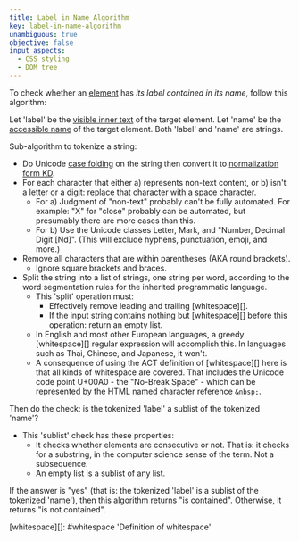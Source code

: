 ```yaml
---
title: Label in Name Algorithm
key: label-in-name-algorithm
unambiguous: true
objective: false
input_aspects:
  - CSS styling
  - DOM tree
---
```


To check whether an [element][] has <dfn>its label contained in its name</dfn>, follow this algorithm:

Let 'label' be the [visible inner text][] of the target element.  Let 'name' be the [accessible name][] of the target element.  Both 'label' and 'name' are strings.

Sub-algorithm to tokenize a string:

- Do Unicode [case folding][] on the string then convert it to [normalization form KD][].
- For each character that either a) represents non-text content, or b) isn't a letter or a digit: replace that character with a space character.
    - For a) Judgment of "non-text" probably can't be fully automated.  For example: "X" for "close" probably can be automated, but presumably there are more cases than this.
    - For b) Use the Unicode classes Letter, Mark, and "Number, Decimal Digit [Nd]". (This will exclude hyphens, punctuation, emoji, and more.)
- Remove all characters that are within parentheses (AKA round brackets).
    - Ignore square brackets and braces.
- Split the string into a list of strings, one string per word, according to the word segmentation rules for the inherited programmatic language.
    - This 'split' operation must:
        - Effectively remove leading and trailing [whitespace][].
        - If the input string contains nothing but [whitespace][] before this operation: return an empty list.
    - In English and most other European languages, a greedy [whitespace][] regular expression will accomplish this.  In languages such as Thai, Chinese, and Japanese, it won't.
    - A consequence of using the ACT definition of [whitespace][] here is that all kinds of whitespace are covered.  That includes the Unicode code point U+00A0 - the "No-Break Space" - which can be represented by the HTML named character reference `&nbsp;`.

Then do the check: is the tokenized 'label' a sublist of the tokenized 'name'?
- This 'sublist' check has these properties:
    - It checks whether elements are consecutive or not.  That is: it checks for a substring, in the computer science sense of the term.  Not a subsequence.
    - An empty list is a sublist of any list.

If the answer is "yes" (that is: the tokenized 'label' is a sublist of the tokenized 'name'), then this algorithm returns "is contained".  Otherwise, it returns "is not contained".

[accessible name]: #accessible-name 'Definition of accessible name'
[case folding]: https://www.w3.org/TR/charmod-norm/#dfn-case-folding
[element]: https://dom.spec.whatwg.org/#element
[normalization form KD]: https://www.unicode.org/glossary/#normalization_form_kd
[visible inner text]: #visible-inner-text 'Definition of Visible inner text'
[whitespace][]: #whitespace 'Definition of whitespace'

